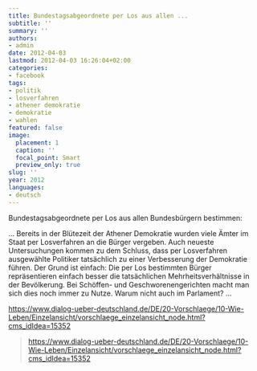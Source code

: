 ```yaml
---
title: Bundestagsabgeordnete per Los aus allen ...
subtitle: ''
summary: ''
authors:
- admin
date: 2012-04-03
lastmod: 2012-04-03 16:26:04+02:00
categories:
- facebook
tags:
- politik
- losverfahren
- athener demokratie
- demokratie
- wahlen
featured: false
image:
  placement: 1
  caption: ''
  focal_point: Smart
  preview_only: true
slug: ''
year: 2012
languages:
- deutsch
---
```


Bundestagsabgeordnete per Los aus allen Bundesbürgern bestimmen: 

... Bereits in der Blütezeit der Athener Demokratie wurden viele Ämter im Staat per Losverfahren an die Bürger vergeben. Auch neueste Untersuchungen kommen zu dem Schluss, dass per Losverfahren ausgewählte Politiker tatsächlich zu einer Verbesserung der Demokratie führen. Der Grund ist einfach: Die per Los bestimmten Bürger repräsentieren einfach besser die tatsächlichen Mehrheitsverhältnisse in der Bevölkerung. Bei Schöffen- und Geschworenengerichten macht man sich dies noch immer zu Nutze. Warum nicht auch im Parlament? ...

https://www.dialog-ueber-deutschland.de/DE/20-Vorschlaege/10-Wie-Leben/Einzelansicht/vorschlaege_einzelansicht_node.html?cms_idIdea=15352
> https://www.dialog-ueber-deutschland.de/DE/20-Vorschlaege/10-Wie-Leben/Einzelansicht/vorschlaege_einzelansicht_node.html?cms_idIdea=15352